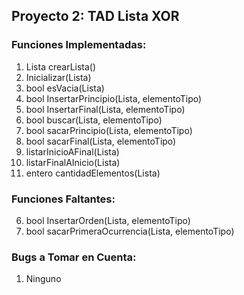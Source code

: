 ## Proyecto 2: TAD Lista XOR

### Funciones Implementadas:

1. Lista crearLista()
2. Inicializar(Lista)
3. bool esVacia(Lista)
4. bool InsertarPrincipio(Lista, elementoTipo)
5. bool InsertarFinal(Lista, elementoTipo)
7. bool buscar(Lista, elementoTipo)
8. bool sacarPrincipio(Lista, elementoTipo)
9. bool sacarFinal(Lista, elementoTipo)
11. listarInicioAFinal(Lista)
12. listarFinalAInicio(Lista)
13. entero cantidadElementos(Lista)

### Funciones Faltantes:

6. bool InsertarOrden(Lista, elementoTipo)
10. bool sacarPrimeraOcurrencia(Lista, elementoTipo)

### Bugs a Tomar en Cuenta:

1. Ninguno